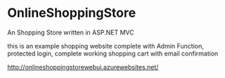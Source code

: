 # OnlineShoppingStore
An Shopping Store written in ASP.NET MVC


this is an example shopping website complete with Admin Function, protected login, complete working shopping cart with email confirmation

http://onlineshoppingstorewebui.azurewebsites.net/
